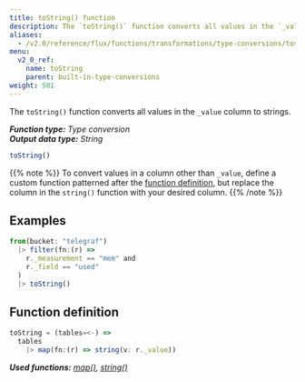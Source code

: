 ```yaml
---
title: toString() function
description: The `toString()` function converts all values in the `_value` column to strings.
aliases:
  - /v2.0/reference/flux/functions/transformations/type-conversions/tostring
menu:
  v2_0_ref:
    name: toString
    parent: built-in-type-conversions
weight: 501
---
```


The `toString()` function converts all values in the `_value` column to strings.

_**Function type:** Type conversion_  
_**Output data type:** String_

```js
toString()
```

{{% note %}}
To convert values in a column other than `_value`, define a custom function
patterned after the [function definition](#function-definition),
but replace the column in the `string()` function with your desired column.
{{% /note %}}

## Examples
```js
from(bucket: "telegraf")
  |> filter(fn:(r) =>
    r._measurement == "mem" and
    r._field == "used"
  )
  |> toString()
```

## Function definition
```js
toString = (tables=<-) =>
  tables
    |> map(fn:(r) => string(v: r._value))
```

_**Used functions:**
[map()](/v2.0/reference/flux/functions/built-in/transformations/map),
[string()](/v2.0/reference/flux/functions/built-in/transformations/type-conversions/string)_
